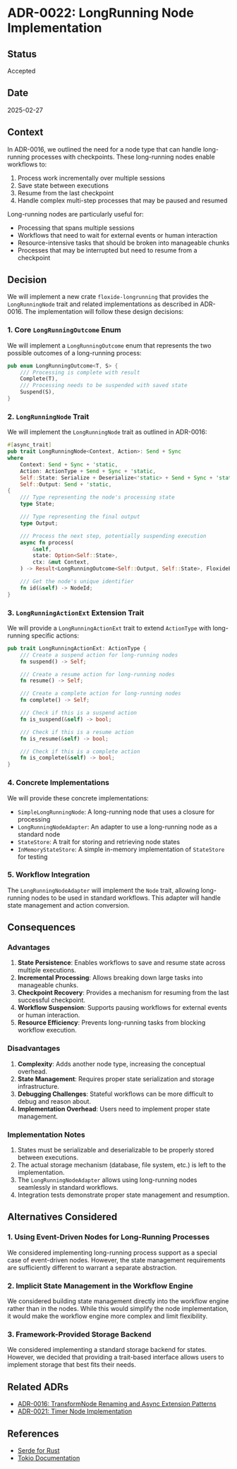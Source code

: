 # ADR-0022: LongRunning Node Implementation

## Status

Accepted

## Date

2025-02-27

## Context

In ADR-0016, we outlined the need for a node type that can handle long-running processes with checkpoints. These long-running nodes enable workflows to:

1. Process work incrementally over multiple sessions
2. Save state between executions
3. Resume from the last checkpoint
4. Handle complex multi-step processes that may be paused and resumed

Long-running nodes are particularly useful for:

- Processing that spans multiple sessions
- Workflows that need to wait for external events or human interaction
- Resource-intensive tasks that should be broken into manageable chunks
- Processes that may be interrupted but need to resume from a checkpoint

## Decision

We will implement a new crate `floxide-longrunning` that provides the `LongRunningNode` trait and related implementations as described in ADR-0016. The implementation will follow these design decisions:

### 1. Core `LongRunningOutcome` Enum

We will implement a `LongRunningOutcome` enum that represents the two possible outcomes of a long-running process:

```rust
pub enum LongRunningOutcome<T, S> {
    /// Processing is complete with result
    Complete(T),
    /// Processing needs to be suspended with saved state
    Suspend(S),
}
```

### 2. `LongRunningNode` Trait

We will implement the `LongRunningNode` trait as outlined in ADR-0016:

```rust
#[async_trait]
pub trait LongRunningNode<Context, Action>: Send + Sync
where
    Context: Send + Sync + 'static,
    Action: ActionType + Send + Sync + 'static,
    Self::State: Serialize + Deserialize<'static> + Send + Sync + 'static,
    Self::Output: Send + 'static,
{
    /// Type representing the node's processing state
    type State;

    /// Type representing the final output
    type Output;

    /// Process the next step, potentially suspending execution
    async fn process(
        &self,
        state: Option<Self::State>,
        ctx: &mut Context,
    ) -> Result<LongRunningOutcome<Self::Output, Self::State>, FloxideError>;

    /// Get the node's unique identifier
    fn id(&self) -> NodeId;
}
```

### 3. `LongRunningActionExt` Extension Trait

We will provide a `LongRunningActionExt` trait to extend `ActionType` with long-running specific actions:

```rust
pub trait LongRunningActionExt: ActionType {
    /// Create a suspend action for long-running nodes
    fn suspend() -> Self;

    /// Create a resume action for long-running nodes
    fn resume() -> Self;

    /// Create a complete action for long-running nodes
    fn complete() -> Self;

    /// Check if this is a suspend action
    fn is_suspend(&self) -> bool;

    /// Check if this is a resume action
    fn is_resume(&self) -> bool;

    /// Check if this is a complete action
    fn is_complete(&self) -> bool;
}
```

### 4. Concrete Implementations

We will provide these concrete implementations:

- `SimpleLongRunningNode`: A long-running node that uses a closure for processing
- `LongRunningNodeAdapter`: An adapter to use a long-running node as a standard node
- `StateStore`: A trait for storing and retrieving node states
- `InMemoryStateStore`: A simple in-memory implementation of `StateStore` for testing

### 5. Workflow Integration

The `LongRunningNodeAdapter` will implement the `Node` trait, allowing long-running nodes to be used in standard workflows. This adapter will handle state management and action conversion.

## Consequences

### Advantages

1. **State Persistence**: Enables workflows to save and resume state across multiple executions.
2. **Incremental Processing**: Allows breaking down large tasks into manageable chunks.
3. **Checkpoint Recovery**: Provides a mechanism for resuming from the last successful checkpoint.
4. **Workflow Suspension**: Supports pausing workflows for external events or human interaction.
5. **Resource Efficiency**: Prevents long-running tasks from blocking workflow execution.

### Disadvantages

1. **Complexity**: Adds another node type, increasing the conceptual overhead.
2. **State Management**: Requires proper state serialization and storage infrastructure.
3. **Debugging Challenges**: Stateful workflows can be more difficult to debug and reason about.
4. **Implementation Overhead**: Users need to implement proper state management.

### Implementation Notes

1. States must be serializable and deserializable to be properly stored between executions.
2. The actual storage mechanism (database, file system, etc.) is left to the implementation.
3. The `LongRunningNodeAdapter` allows using long-running nodes seamlessly in standard workflows.
4. Integration tests demonstrate proper state management and resumption.

## Alternatives Considered

### 1. Using Event-Driven Nodes for Long-Running Processes

We considered implementing long-running process support as a special case of event-driven nodes. However, the state management requirements are sufficiently different to warrant a separate abstraction.

### 2. Implicit State Management in the Workflow Engine

We considered building state management directly into the workflow engine rather than in the nodes. While this would simplify the node implementation, it would make the workflow engine more complex and limit flexibility.

### 3. Framework-Provided Storage Backend

We considered implementing a standard storage backend for states. However, we decided that providing a trait-based interface allows users to implement storage that best fits their needs.

## Related ADRs

- [ADR-0016: TransformNode Renaming and Async Extension Patterns](0016-transform-node-and-async-extensions.md)
- [ADR-0021: Timer Node Implementation](0021-timer-node-implementation.md)

## References

- [Serde for Rust](https://serde.rs/)
- [Tokio Documentation](https://tokio.rs/tokio/tutorial)
